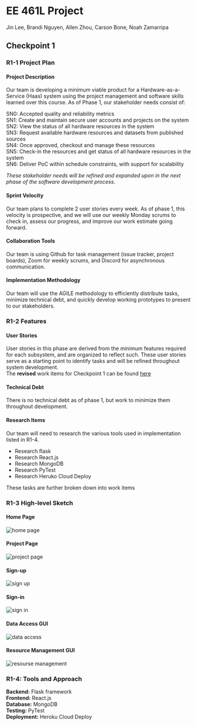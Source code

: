 # EE 461L Project
Jin Lee, Brandi Nguyen, Allen Zhou, Carson Bone, Noah Zamarripa  

## Checkpoint 1

### R1-1 Project Plan

#### Project Description
Our team is developing a minimum viable product for a Hardware-as-a-Service (Haas) system using the project management and software skills learned over this course. As of Phase 1, our stakeholder needs consist of:    

SN0: Accepted quality and reliability metrics   
SN1: Create and maintain secure user accounts and projects on the system    
SN2: View the status of all hardware resources in the system   
SN3: Request available hardware resources and datasets from published sources   
SN4: Once approved, checkout and manage these resources   
SN5: Check-in the resources and get status of all hardware resources in the system   
SN6: Deliver PoC within schedule constraints, with support for scalability  

<em>These stakeholder needs will be refined and expanded upon in the next phase of the software development process.</em>


#### Sprint Velocity
Our team plans to complete 2 user stories every week. As of phase 1, this velocity is prospective, and we will use our weekly Monday scrums to check in, assess our progress, and improve our work estimate going forward.  

#### Collaboration Tools
Our team is using Github for task management (issue tracker, project boards), Zoom for weekly scrums, and Discord for asynchronous communication.

#### Implementation Methodology
Our team will use the AGILE methodology to efficiently distribute tasks, minimize technical debt, and quickly develop working prototypes to present to our stakeholders.

### R1-2 Features

#### User Stories  
User stories in this phase are derived from the minimum features required for each subsystem, and are organized to reflect such. These user stories serve as a starting point to identify tasks and will be refined throughout system development.  
The **revised** work items for Checkpoint 1 can be found [here](https://github.com/jin-lee-00/ee461l/issues)

#### Technical Debt  
There is no technical debt as of phase 1, but work to minimize them throughout development. 
#### Research Items
Our team will need to research the various tools used in implementation listed in R1-4.
<ul>  
	<li> Research flask </li>  
	<li> Research React.js </li>
	<li> Research MongoDB </li>
	<li> Research PyTest </li>
	<li> Research Heruko Cloud Deploy </li>
</ul>  
These tasks are further broken down into work items

### R1-3 High-level Sketch
#### Home Page
![home page](https://user-images.githubusercontent.com/98115244/154193552-b4bad84f-7be6-4021-b0d7-0aad1de62584.png)
#### Project Page
![project page](https://user-images.githubusercontent.com/98115244/154193565-cddc3776-b1db-4d7e-a1d5-9b3045c76757.png)
#### Sign-up
![sign up](https://user-images.githubusercontent.com/98115244/154193573-b22b5ade-0e2a-4925-9035-e2b4660d4e50.png)
#### Sign-in 
![sign in](https://user-images.githubusercontent.com/98115244/154193583-5c3fe476-6739-4b32-8b91-3400480ea253.png)  
#### Data Access GUI  
![data access](https://user-images.githubusercontent.com/98115244/155260562-47d4a450-97ae-46fe-bca1-4a69724d601e.png)  
#### Resource Management GUI  
![resourse management](https://user-images.githubusercontent.com/98115244/155260578-718371e4-2674-48ae-8d10-9ad0291c24e0.png)



### R1-4: Tools and Approach
**Backend:** Flask framework  
**Frontend:** React.js  
**Database:** MongoDB  
**Testing:** PyTest  
**Deployment:** Heroku Cloud Deploy
